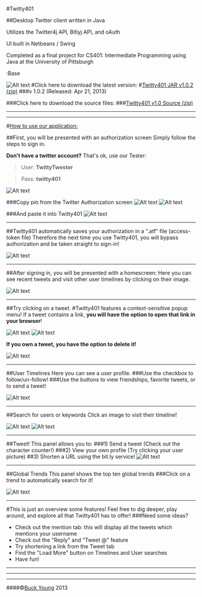 #Twitty401


##Desktop Twitter client written in Java

Utilizes the Twitter4j API, Bitlyj API, and oAuth

UI built in Netbeans / Swing

Completed as a final project for CS401:
Intermediate Programming using Java
at the University of Pittsburgh


:Base

![Alt text](/logo.png "Tweet!")
#Click here to download the latest version:
#<a href="http://buckyoung.droppages.com/Twitty401/Twitty401.zip">Twitty401 JAR v1.0.2 (zip)</a>
###v 1.0.2 (Released: Apr 21, 2013)

###Click here to download the source files:
###<a href="http://buckyoung.droppages.com/Twitty401/Twitty401_src.zip">Twitty401 v1.0 Source (zip)</a>
* * *
* * *

#<u>How to use our application:</u>

##First, you will be presented with an authorization screen
Simply follow the steps to sign in.

<b>Don't have a twitter account?</b> That's ok, use our Tester:
>User: <b>TwittyTwester</b>

>Pass: <b>twitty401</b>

![Alt text](/auth1.png "")

###Copy pin from the Twitter Authorization screen
![Alt text](/auth2.png "")
![Alt text](/auth3.png "")

###And paste it into Twitty401
![Alt text](/auth4.png "")

* * *


##Twitty401 automatically saves your authorization in a ".atf" file (access-token file)
Therefore the next time you use Twitty401, you will bypass authorization and be taken straight to sign-in!

![Alt text](/signin.png "Signing in is a breeze")


* * *


##After signing in, you will be presented with a homescreen:
Here you can see recent tweets and visit other user timelines by clicking on their image.

![Alt text](/home.png "Twitty401 wants to show off!")


* * *


##Try clicking on a tweet.
#Twitty401 features a context-sensitive popup menu!
If a tweet contains a link, <b>you will have the option to open that link in your browser</b>!

![Alt text](/clickTweetNoURL.png "Nice Menu!")
![Alt text](/clicktweet.png "Open links!")

<b>If you own a tweet, you have the option to delete it!</b>

![Alt text](/clickown.png "Delete own tweets!")


* * *


##User Timelines
Here you can see a user profile.
###Use the checkbox to follow/un-follow!
###Use the buttons to view friendships, favorite tweets, or to send a tweet!

![Alt text](/userpage.png "Visit user profiles")


* * *


##Search for users or keywords
Click an image to visit their timeline!

![Alt text](/searchpeople.png "Search for users")
![Alt text](/searchtweets.png "Search tweets and trends")


* * *


##Tweet!
This panel allows you to:
###1) Send a tweet
(Check out the character counter!)
###2) View your own profile 
(Try clicking your user picture)
##3) Shorten a URL using the bit.ly service!
![Alt text](/tweet.png "Tweet!")


* * *


##Global Trends
This panel shows the top ten global trends
###Click on a trend to automatically search for it!

![Alt text](/trends.png "Trends!")


* * *


#This is just an overview some features! Feel free to dig deeper, play around, and explore all that Twitty401 has to offer!
###Need some ideas?
+	Check out the mention tab: this will display all the tweets which mentions your username
+	Check out the "Reply" and "Tweet @" feature
+	Try shortening a link from the Tweet tab
+	Find the "Load More" button on Timelines and User searches
+	Have fun!

* * *
* * *
* * *

####©<a href="http://buckyoung.droppages.com/">Buck Young</a> 2013
